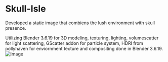 # Skull-Isle
 Developed a static image that combiens the lush environment with skull presence.

 Utilizing Blender 3.6.19 for 3D modeling, texturing, lighting, volumescatter for light scattering, GScatter addon for particle system, HDRI from pollyhaven for enviornment tecture and compositing done in Blender 3.6.19.
 ![Image](https://github.com/user-attachments/assets/f0f57288-b90f-4ee1-8a59-2bf3c71ac19d)
